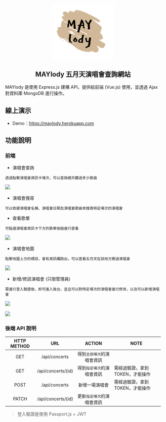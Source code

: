 <div align="center">
    <img src="https://raw.githubusercontent.com/shanni33/MAYlody/master/public/maylody-icon.svg?token=GHSAT0AAAAAABQJR36LAWNVHRQOAFLD3GASYPGXG2Q" alt="MAYlody" width="200">
    <h2>MAYlody 五月天演唱會查詢網站</h2>
</div>

MAYlody 是使用 Express.js 建構 API，提供給前端 (Vue.js) 使用，並透過 Ajax 對資料庫 MongoDB 進行操作。

## 線上演示

- Demo：https://maylody.herokuapp.com

## 功能說明

### 前端

- 演唱會查詢

```
透過點擊演唱會資訊卡場次，可以查詢總共聽過多少歌曲
```

![](https://i.imgur.com/A1o20Yh.png)

- 演唱會搜尋

```
可以依據演唱會名稱、演唱會日期及演唱會歌曲來搜尋特定場次的演唱會
```

- 查看歌單

```
可點選演唱會資訊卡下方的歌單按鈕進行查看
```

![](https://i.imgur.com/C2fWVje.png)

- 演唱會地圖

```
點擊地圖上方的標誌，會有資訊欄跳出，可以查看五月天在該地方開過演唱會
```

![](https://i.imgur.com/it34wcQ.jpg)

- 新增/修該演唱會 (只限管理員)

```
需進行登入驗證後，即可進入後台，並且可以對特定場次的演唱會進行修改，以及可以新增演唱會
```

![](https://i.imgur.com/x1vLqk9.png)

![](https://i.imgur.com/Z7bdWAt.png)

### 後端 API 說明

| HTTP METHOD |        URL         |           ACTION           | NOTE                             |
| :---------: | :----------------: | :------------------------: | -------------------------------- |
|     GET     |   /api/concerts    | 得到`全部場次`的演唱會資訊 |                                  |
|     GET     | /api/concerts/{id} | 得到`指定場次`的演唱會資訊 | 需經過驗證，拿到 TOKEN，才能操作 |
|    POST     |   /api/concerts    |       新增一場演唱會       | 需經過驗證，拿到 TOKEN，才能操作 |
|    PATCH    | /api/concerts/{id} | 更新`指定場次`的演唱會資訊 |                                  |

> 登入驗證是使用 Passport.js + JWT
